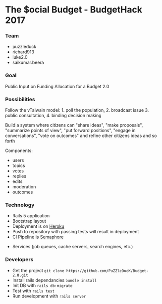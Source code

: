 
# The $ocial Budget - BudgetHack 2017

### Team

- puzzleduck
- richard913
- luke2.0
- saikumar.beera

### Goal

Public Input on Funding Allocation for a Budget 2.0

### Possibilities

Follow the vTaiwain model: 1. poll the population, 2. broadcast issue 3. public consultation, 4. binding decision making

Build a system where citizens can "share ideas", "make proposals", "summarize points of view", "put forward positions", "engage in conversations", "vote on outcomes" and refine other citizens ideas and so forth

Components:
- users
- topics
- votes
- replies
- edits
- moderation
- outcomes

### Technology

- Rails 5 application
- Bootstrap layout
- Deployment is on [Heroku](https://budget-2point0.herokuapp.com/)
- Push to repository with passing tests will result in deployment
- CI Pipeline is [Semaphore](https://semaphoreci.com/puzzleduck/budget-2-0)
* Services (job queues, cache servers, search engines, etc.)

### Developers

- Get the project ```git clone https://github.com/PuZZleDucK/Budget-2.0.git```
- Install rails dependancies ```bundle install```
- Init DB with ```rails db:migrate```
- Test with ```rails test```
- Run development with ```rails server```
